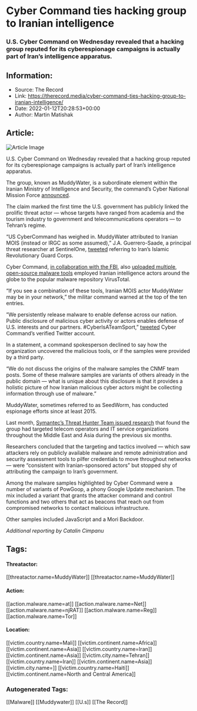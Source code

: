 # Cyber Command ties hacking group to Iranian intelligence
### U.S. Cyber Command on Wednesday revealed that a hacking group reputed for its cyberespionage campaigns is actually part of Iran’s intelligence apparatus.

## Information:
+ Source: The Record
+ Link: https://therecord.media/cyber-command-ties-hacking-group-to-iranian-intelligence/
+ Date: 2022-01-12T20:28:53+00:00
+ Author: Martin Matishak


## Article:
![Article Image](https://therecord.media/wp-content/uploads/2021/04/Tehran-Iran.jpg)

U.S. Cyber Command on Wednesday revealed that a hacking group reputed for its cyberespionage campaigns is actually part of Iran’s intelligence apparatus.


The group, known as MuddyWater, is a subordinate element within the Iranian Ministry of Intelligence and Security, the command’s Cyber National Mission Force [announced](https://www.cybercom.mil/Media/News/Article/2897570/iranian-intel-cyber-suite-of-malware-uses-open-source-tools/).


The claim marked the first time the U.S. government has publicly linked the prolific threat actor — whose targets have ranged from academia and the tourism industry to government and telecommunications operators — to Tehran’s regime.


“US CyberCommand has weighed in. MuddyWater attributed to Iranian MOIS (instead or IRGC as some assumed),” J.A. Guerrero-Saade, a principal threat researcher at SentinelOne, [tweeted](https://twitter.com/juanandres_gs/status/1481342419442536448) referring to Iran’s Islamic Revolutionary Guard Corps.


Cyber Command, [in collaboration with the FBI](https://twitter.com/FBI/status/1481345402536439814?ref_src=twsrc%5Etfw%7Ctwcamp%5Etweetembed%7Ctwterm%5E1481345402536439814%7Ctwgr%5E%7Ctwcon%5Es1_&ref_url=https%3A%2F%2Fwww.bleepingcomputer.com%2Fnews%2Fsecurity%2Fus-links-muddywater-hacking-group-to-iranian-intelligence-agency%2F), also [uploaded multiple, open-source malware tools](https://www.virustotal.com/gui/user/CYBERCOM_Malware_Alert) employed Iranian intelligence actors around the globe to the popular malware repository VirusTotal.


“If you see a combination of these tools, Iranian MOIS actor MuddyWater may be in your network,” the militar command warned at the top of the ten entries.


​​”We persistently release malware to enable defense across our nation. Public disclosure of malicious cyber activity or actors enables defense of U.S. interests and our partners. #CyberIsATeamSport,” [tweeted](https://twitter.com/US_CYBERCOM/status/1481360915853414402) Cyber Command’s verified Twitter account.


In a statement, a command spokesperson declined to say how the organization uncovered the malicious tools, or if the samples were provided by a third party.


“We do not discuss the origins of the malware samples the CNMF team posts. Some of these malware samples are variants of others already in the public domain — what is unique about this disclosure is that it provides a holistic picture of how Iranian malicious cyber actors might be collecting information through use of malware.”


MuddyWater, sometimes referred to as SeedWorm, has conducted espionage efforts since at least 2015.


Last month, [Symantec’s Threat Hunter Team issued research](https://symantec-enterprise-blogs.security.com/blogs/threat-intelligence/espionage-campaign-telecoms-asia-middle-east) that found the group had targeted telecom operators and IT service organizations throughout the Middle East and Asia during the previous six months. 


Researchers concluded that the targeting and tactics involved — which saw attackers rely on publicly available malware and remote administration and security assessment tools to pilfer credentials to move throughout networks — were “consistent with Iranian-sponsored actors” but stopped shy of attributing the campaign to Iran’s government.


Among the malware samples highlighted by Cyber Command were a number of variants of PowGoop, a phony Google Update mechanism. The mix included a variant that grants the attacker command and control functions and two others that act as beacons that reach out from compromised networks to contact malicious infrastructure.


Other samples included JavaScript and a Mori Backdoor.


*Additional reporting by Catalin Cimpanu*





## Tags:

#### Threatactor:
[[threatactor.name=MuddyWater]] [[threatactor.name=MuddyWater]]

#### Action:
[[action.malware.name=at]] [[action.malware.name=Net]] [[action.malware.name=njRAT]] [[action.malware.name=Reg]] [[action.malware.name=Tor]]

#### Location:
[[victim.country.name=Mali]] [[victim.continent.name=Africa]] [[victim.continent.name=Asia]] [[victim.country.name=Iran]] [[victim.continent.name=Asia]] [[victim.city.name=Tehran]] [[victim.country.name=Iran]] [[victim.continent.name=Asia]] [[victim.city.name=]] [[victim.country.name=Haiti]] [[victim.continent.name=North and Central America]]

### Autogenerated Tags:
[[Malware]] [[Muddywater]] [[U.s]] [[The Record]]

